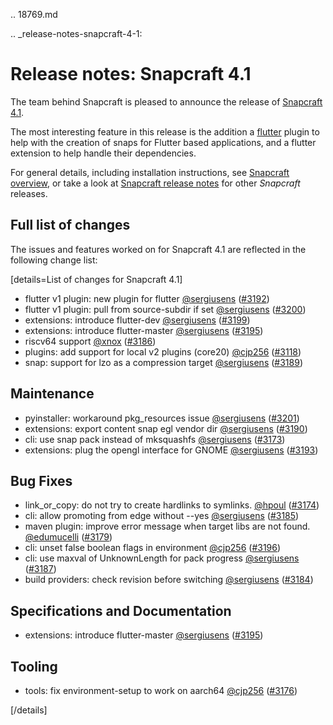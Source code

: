 .. 18769.md

.. _release-notes-snapcraft-4-1:

# Release notes: Snapcraft 4.1

The team behind Snapcraft is pleased to announce the release of [Snapcraft 4.1](https://github.com/snapcore/snapcraft/releases/tag/4.1).

The most interesting feature in this release is the addition a [flutter](the-flutter-plugin.md) plugin to help with the creation of snaps for Flutter based applications, and a flutter extension to help handle their dependencies.

For general details, including installation instructions, see [Snapcraft overview](snapcraft-overview.md), or take a look at [Snapcraft release notes](snapcraft-release-notes.md) for other *Snapcraft* releases.

## Full list of changes

The issues and features worked on for Snapcraft 4.1 are reflected in the following change list:

[details=List of changes for Snapcraft 4.1]
</br>

-   flutter v1 plugin: new plugin for flutter [@sergiusens](https://github.com/sergiusens) ([#3192](https://github.com/snapcore/snapcraft/pull/3192))
-   flutter v1 plugin: pull from source-subdir if set [@sergiusens](https://github.com/sergiusens) ([#3200](https://github.com/snapcore/snapcraft/pull/3200))
-   extensions: introduce flutter-dev [@sergiusens](https://github.com/sergiusens) ([#3199](https://github.com/snapcore/snapcraft/pull/3199))
-   extensions: introduce flutter-master [@sergiusens](https://github.com/sergiusens) ([#3195](https://github.com/snapcore/snapcraft/pull/3195))
-   riscv64 support [@xnox](https://github.com/xnox) ([#3186](https://github.com/snapcore/snapcraft/pull/3186))
-   plugins: add support for local v2 plugins (core20) [@cjp256](https://github.com/cjp256) ([#3118](https://github.com/snapcore/snapcraft/pull/3118))
-   snap: support for lzo as a compression target [@sergiusens](https://github.com/sergiusens) ([#3189](https://github.com/snapcore/snapcraft/pull/3189))

Maintenance
-----------

-   pyinstaller: workaround pkg_resources issue [@sergiusens](https://github.com/sergiusens) ([#3201](https://github.com/snapcore/snapcraft/pull/3201))
-   extensions: export content snap egl vendor dir [@sergiusens](https://github.com/sergiusens) ([#3190](https://github.com/snapcore/snapcraft/pull/3190))
-   cli: use snap pack instead of mksquashfs [@sergiusens](https://github.com/sergiusens) ([#3173](https://github.com/snapcore/snapcraft/pull/3173))
-   extensions: plug the opengl interface for GNOME [@sergiusens](https://github.com/sergiusens) ([#3193](https://github.com/snapcore/snapcraft/pull/3193))

Bug Fixes
---------

-   link_or_copy: do not try to create hardlinks to symlinks. [@hpoul](https://github.com/hpoul) ([#3174](https://github.com/snapcore/snapcraft/pull/3174))
-   cli: allow promoting from edge without --yes [@sergiusens](https://github.com/sergiusens) ([#3185](https://github.com/snapcore/snapcraft/pull/3185))
-   maven plugin: improve error message when target libs are not found. [@edumucelli](https://github.com/edumucelli) ([#3179](https://github.com/snapcore/snapcraft/pull/3179))
-   cli: unset false boolean flags in environment [@cjp256](https://github.com/cjp256) ([#3196](https://github.com/snapcore/snapcraft/pull/3196))
-   cli: use maxval of UnknownLength for pack progress [@sergiusens](https://github.com/sergiusens) ([#3187](https://github.com/snapcore/snapcraft/pull/3187))
-   build providers: check revision before switching [@sergiusens](https://github.com/sergiusens) ([#3184](https://github.com/snapcore/snapcraft/pull/3184))

Specifications and Documentation
--------------------------------

-   extensions: introduce flutter-master [@sergiusens](https://github.com/sergiusens) ([#3195](https://github.com/snapcore/snapcraft/pull/3195))

Tooling
-------

-   tools: fix environment-setup to work on aarch64 [@cjp256](https://github.com/cjp256) ([#3176](https://github.com/snapcore/snapcraft/pull/3176))

[/details]